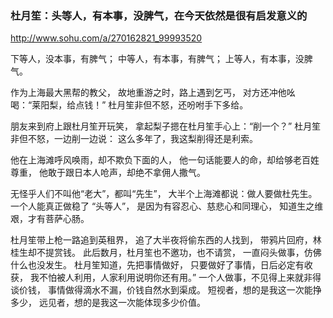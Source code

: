 ### 杜月笙：头等人，有本事，没脾气，在今天依然是很有启发意义的
http://www.sohu.com/a/270162821_99993520

下等人，没本事，有脾气；
中等人，有本事，有脾气；
上等人，有本事，没脾气。

作为上海最大黑帮的教父，
故地重游之时，路上遇到乞丐，
对方还冲他吆喝：“莱阳梨，给点钱！”
杜月笙非但不怒，还吩咐手下多给。

朋友来到府上跟杜月笙开玩笑，
拿起梨子摁在杜月笙手心上：“削一个？”
杜月笙非但不怒，一边削一边说：
这么多年了，我这梨削得还是利索。

他在上海滩呼风唤雨，却不欺负下面的人，
他一句话能要人的命，却给够老百姓尊重，
他敢于跟日本人呛声，却绝不拿佣人撒气。

无怪乎人们不叫他“老大”，都叫“先生”，
大半个上海滩都说：做人要做杜先生。
一个人能真正做稳了 “头等人”，
是因为有容忍心、慈悲心和同理心，
知道生之维艰，才有菩萨心肠。

杜月笙带上枪一路追到英租界，
追了大半夜将偷东西的人找到，
带鸦片回府，林桂生却不提赏钱。
此后数月，杜月笙也不邀功，也不请赏，
一直闷头做事，仿佛什么也没发生。
杜月笙知道，先把事情做好，
只要做好了事情，日后必定有收获，
我不怕被人利用，人家利用说明你还有用。”
一个人做事，不见得上来就非得谈价钱，
事情做得滴水不漏，价钱自然水到渠成。
短视者，想的是我这一次能挣多少，
远见者，想的是我这一次能体现多少价值。

